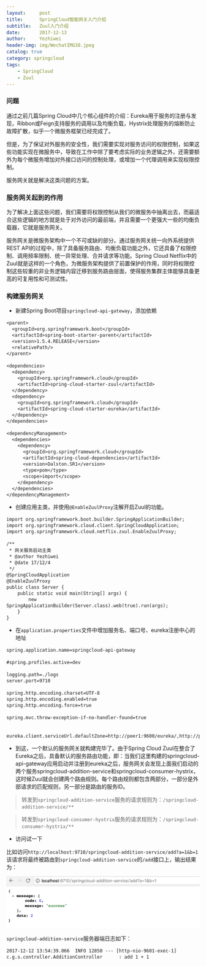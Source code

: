 ```yaml
---
layout:     post
title:      SpringCloud智能网关入门介绍
subtitle:   Zuul入门介绍
date:       2017-12-13
author:     Yezhiwei
header-img: img/WechatIMG38.jpeg
catalog: true
category: springcloud
tags:
    - SpringCloud 
    - Zuul 
---
```


### 问题

通过之前几篇Spring Cloud中几个核心组件的介绍：Eureka用于服务的注册与发现，Ribbon或Feign支持服务的调用以及均衡负载，Hystrix处理服务的熔断防止故障扩散，似乎一个微服务框架已经完成了。

但是，为了保证对外服务的安全性，我们需要实现对服务访问的权限控制，如果这些功能实现在微服务中，导致在工作中除了要考虑实际的业务逻辑之外，还需要额外为每个微服务增加对外接口访问的控制处理，或增加一个代理调用来实现权限控制。

服务网关就是解决这类问题的方案。

### 服务网关起到的作用

为了解决上面这些问题，我们需要将权限控制从我们的微服务中抽离出去，而最适合这些逻辑的地方就是处于对外访问的最前端，并且需要一个更强大一些的均衡负载器，它就是服务网关。

服务网关是微服务架构中一个不可或缺的部分。通过服务网关统一向外系统提供REST API的过程中，除了具备服务路由、均衡负载功能之外，它还具备了权限控制、调用频率限制、统一异常处理、合并请求等功能。Spring Cloud Netflix中的Zuul就是这样的一个角色，为微服务架构提供了前置保护的作用，同时将权限控制这些较重的非业务逻辑内容迁移到服务路由层面，使得服务集群主体能够具备更高的可复用性和可测试性。

### 构建服务网关

* 新建Spring Boot项目`springcloud-api-gateway`，添加依赖

```
<parent>
  <groupId>org.springframework.boot</groupId>
  <artifactId>spring-boot-starter-parent</artifactId>
  <version>1.5.4.RELEASE</version>
  <relativePath/>
</parent>

<dependencies>
  <dependency>
    <groupId>org.springframework.cloud</groupId>
    <artifactId>spring-cloud-starter-zuul</artifactId>
  </dependency>
  <dependency>
    <groupId>org.springframework.cloud</groupId>
    <artifactId>spring-cloud-starter-eureka</artifactId>
  </dependency>
</dependencies>

<dependencyManagement>
  <dependencies>
    <dependency>
      <groupId>org.springframework.cloud</groupId>
      <artifactId>spring-cloud-dependencies</artifactId>
      <version>Dalston.SR1</version>
      <type>pom</type>
      <scope>import</scope>
    </dependency>
  </dependencies>
</dependencyManagement>
```

* 创建应用主类，并使用`@EnableZuulProxy`注解开启Zuul的功能。

```
import org.springframework.boot.builder.SpringApplicationBuilder;
import org.springframework.cloud.client.SpringCloudApplication;
import org.springframework.cloud.netflix.zuul.EnableZuulProxy;

/**
 * 网关服务启动主类
 * @author Yezhiwei
 * @date 17/12/4
 */
@SpringCloudApplication
@EnableZuulProxy
public class Server {
    public static void main(String[] args) {
        new SpringApplicationBuilder(Server.class).web(true).run(args);
    }
}
```

* 在`application.properties`文件中增加服务名、端口号、eureka注册中心的地址

```
spring.application.name=springcloud-api-gateway

#spring.profiles.active=dev

logging.path=./logs
server.port=9710

spring.http.encoding.charset=UTF-8
spring.http.encoding.enabled=true
spring.http.encoding.force=true

spring.mvc.throw-exception-if-no-handler-found=true


eureka.client.serviceUrl.defaultZone=http://peer1:9600/eureka/,http://peer2:9600/eureka/,http://peer3:9600/eureka/
```

* 到这，一个默认的服务网关就构建完毕了。由于Spring Cloud Zuul在整合了Eureka之后，具备默认的服务路由功能，即：当我们这里构建的springcloud-api-gateway应用启动并注册到eureka之后，服务网关会发现上面我们启动的两个服务springcloud-addition-service和springcloud-consumer-hystrix，这时候Zuul就会创建两个路由规则。每个路由规则都包含两部分，一部分是外部请求的匹配规则，另一部分是路由的服务ID。

>转发到`springcloud-addition-service`服务的请求规则为：`/springcloud-addition-service/**`

>转发到`springcloud-consumer-hystrix`服务的请求规则为：`/springcloud-consumer-hystrix/**`


* 访问试一下

比如访问`http://localhost:9710/springcloud-addition-service/add?a=1&b=1` 该请求将最终被路由到`springcloud-addition-service`的`/add`接口上，输出结果为：

![zuul](/img/zuul-0.png)

`springcloud-addition-service`服务器端日志如下：

```
2017-12-12 13:54:39.066  INFO 12850 --- [http-nio-9601-exec-1] c.g.s.controller.AdditionController      : add 1 + 1
```




